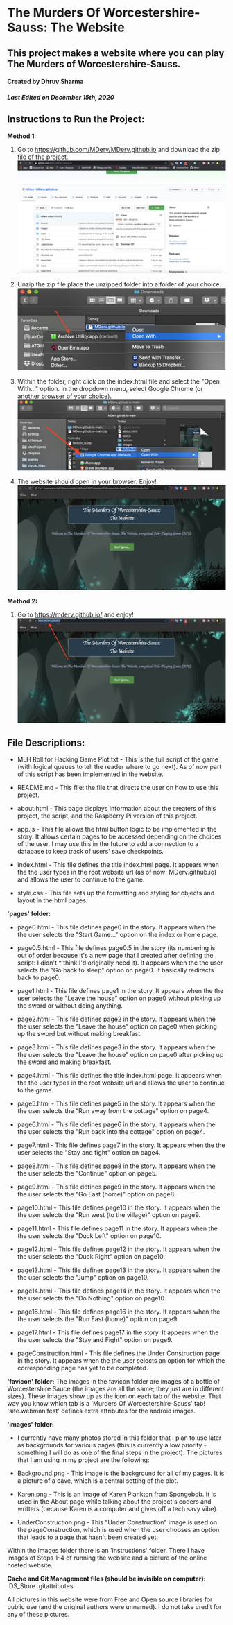 # The Murders Of Worcestershire-Sauss: The Website
## This project makes a website where you can play The Murders of Worcestershire-Sauss.
#### Created by Dhruv Sharma
##### Last Edited on December 15th, 2020

## Instructions to Run the Project:

**Method 1:**

  1. Go to https://github.com/MDerv/MDerv.github.io and download the zip file of the project.
  ![Step1](images/instructions/Step1.png?raw=true "Step1")

  2. Unzip the zip file place the unzipped folder into a folder of your choice.
  ![Step2](images/instructions/Step2.png?raw=true "Step2")

  3. Within the folder, right click on the index.html file and select the "Open With..." option. In the dropdown menu, select Google Chrome (or another browser of your choice).
  ![Step3](images/instructions/Step3.png?raw=true "Step3")

  4. The website should open in your browser. Enjoy!
  ![Step4](images/instructions/Step4.png?raw=true "Step4")
    
**Method 2:**

  1. Go to https://mderv.github.io/ and enjoy!
  ![OnlineWebsite](images/instructions/OnlineWebsite.png?raw=true "OnlineWebsite")


## File Descriptions:

  * MLH Roll for Hacking Game Plot.txt - This is the full script of the game (with logical queues to tell the reader where to go next). As of now part of this script has been implemented in the website.

  * README.md - This file: the file that directs the user on how to use this project.

  * about.html - This page displays information about the creaters of this project, the script, and the Raspberry Pi version of this project.

  * app.js - This file allows the html button logic to be implemented in the story. It allows certain pages to be accessed depending on the choices of the user. I may use this in the future to add a connection to a database to keep track of users' save checkpoints.

  * index.html - This file defines the title index.html page. It appears when the the user types in the root website url (as of now: MDerv.github.io) and allows the user to continue to the game.

  * style.css - This file sets up the formatting and styling for objects and layout in the html pages.

**'pages' folder:**

  * page0.html - This file defines page0 in the story. It appears when the the user selects the "Start Game..." option on the index or home page.

  * page0.5.html - This file defines page0.5 in the story (its numbering is out of order because it's a new page that I created after defining the script: I didn't   * think I'd originally need it). It appears when the the user selects the "Go back to sleep" option on page0. It basically redirects back to page0.

  * page1.html - This file defines page1 in the story. It appears when the the user selects the "Leave the house" option on page0 without picking up the sword or without doing anything.

  * page2.html - This file defines page2 in the story. It appears when the the user selects the "Leave the house" option on page0 when picking up the sword but without making breakfast.

  * page3.html - This file defines page3 in the story. It appears when the the user selects the "Leave the house" option on page0 after picking up the sword and making breakfast.

  * page4.html - This file defines the title index.html page. It appears when the the user types in the root website url and allows the user to continue to the game.

  * page5.html - This file defines page5 in the story. It appears when the the user selects the "Run away from the cottage" option on page4.

  * page6.html - This file defines page6 in the story. It appears when the the user selects the "Run back into the cottage" option on page4.

  * page7.html - This file defines page7 in the story. It appears when the the user selects the "Stay and fight" option on page4.

  * page8.html - This file defines page8 in the story. It appears when the the user selects the "Continue" option on page5.

  * page9.html - This file defines page9 in the story. It appears when the the user selects the "Go East (home)" option on page8.

  * page10.html - This file defines page10 in the story. It appears when the the user selects the "Run west (to the village)" option on page9.

  * page11.html - This file defines page11 in the story. It appears when the the user selects the "Duck Left" option on page10.

  * page12.html - This file defines page12 in the story. It appears when the the user selects the "Duck Right" option on page10.

  * page13.html - This file defines page13 in the story. It appears when the the user selects the "Jump" option on page10.

  * page14.html - This file defines page14 in the story. It appears when the the user selects the "Do Nothing" option on page10.

  * page16.html - This file defines page16 in the story. It appears when the the user selects the "Run East (home)" option on page9.

  * page17.html - This file defines page17 in the story. It appears when the the user selects the "Stay and Fight" option on page9.

  * pageConstruction.html - This file defines the Under Construction page in the story. It appears when the the user selects an option for which the corresponding page has yet to be completed.

**'favicon' folder:**
The images in the favicon folder are images of a bottle of Worcestershire Sauce (the images are all the same; they just are in different sizes). These images show up as the icon on each tab of the website. That way you know which tab is a 'Murders Of Worcestershire-Sauss' tab! 'site.webmanifest' defines extra attributes for the android images.

**'images' folder:**
  * I currently have many photos stored in this folder that I plan to use later as backgrounds for various pages (this is currently a low priority - something I will do as one of the final steps in the project). The pictures that I am using in my project are the following:

  * Background.png - This image is the background for all of my pages. It is a picture of a cave, which is a central setting of the plot.

  * Karen.png - This is an image of Karen Plankton from Spongebob. It is used in the About page while talking about the project's coders and writters (because Karen is a computer and gives off a tech savy vibe).

  * UnderConstruction.png - This "Under Construction" image is used on the pageConstruction, which is used when the user chooses an option that leads to a page that hasn't been created yet.
  
  Within the images folder there is an 'instructions' folder. There I have images of Steps 1-4 of running the website and a picture of the online hosted website.

**Cache and Git Management files (should be invisible on computer):**
.DS_Store
.gitattributes


All pictures in this website were from Free and Open source libraries for public use (and the original authors were unnamed). I do not take credit for any of these pictures.
